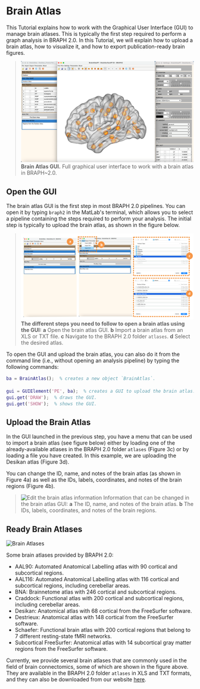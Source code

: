 # Brain Atlas

This Tutorial explains how to work with the Graphical User Interface (GUI) to manage brain atlases. This is typically the first step required to perform a graph analysis in BRAPH 2.0. In this Tutorial, we will explain how to upload a brain atlas, how to visualize it, and how to export publication-ready brain figures.

> ![Brain Atlas GUI](fig02.png)
> **Brain Atlas GUI.** Full graphical user interface to work with a brain atlas in BRAPH~2.0.

## Open the GUI

The brain atlas GUI is the first step in most BRAPH 2.0 pipelines. You can open it by typing `braph2` in the MatLab's terminal, which allows you to select a pipeline containing the steps required to perform your analysis. The initial step is typically to upload the brain atlas, as shown in the figure below.

> ![Upload a brain atlas](fig03.png)
> **The different steps you need to follow to open a brain atlas using the GUI:**
> **a** Open the brain atlas GUI.
> **b** Import a brain atlas from an XLS or TXT file.
> **c** Navigate to the BRAPH 2.0 folder `atlases`.
> **d** Select the desired atlas.

To open the GUI and upload the brain atlas, you can also do it from the command line (i.e., without opening an analysis pipeline) by typing the following commands:

```matlab
ba = BrainAtlas();  % creates a new object `BrainAtlas`.

gui = GUIElement('PE', ba);  % creates a GUI to upload the brain atlas.
gui.get('DRAW');  % draws the GUI.
gui.get('SHOW');  % shows the GUI.
```

## Upload the Brain Atlas

In the GUI launched in the previous step, you have a menu that can be used to import a brain atlas (see figure below) either by loading one of the already-available atlases in the BRAPH 2.0 folder `atlases` (Figure 3c) or by loading a file you have created. In this example, we are uploading the Desikan atlas (Figure 3d).

You can change the ID, name, and notes of the brain atlas (as shown in Figure 4a) as well as the IDs, labels, coordinates, and notes of the brain regions (Figure 4b).

> ![Edit the brain atlas information](tut_ba/fig04.png)
Information that can be changed in the brain atlas GUI: 
**a** The ID, name, and notes of the brain atlas.
**b** The IDs, labels, coordinates, and notes of the brain regions.

## Ready Brain Atlases

![Brain Atlases](tut_ba/fig05.png)

Some brain atlases provided by BRAPH 2.0:

- AAL90: Automated Anatomical Labelling atlas with 90 cortical and subcortical regions.
- AAL116: Automated Anatomical Labelling atlas with 116 cortical and subcortical regions, including cerebellar areas.
- BNA: Brainnetome atlas with 246 cortical and subcortical regions.
- Craddock: Functional atlas with 200 cortical and subcortical regions, including cerebellar areas.
- Desikan: Anatomical atlas with 68 cortical from the FreeSurfer software.
- Destrieux: Anatomical atlas with 148 cortical from the FreeSurfer software.
- Schaefer: Functional brain atlas with 200 cortical regions that belong to 7 different resting-state fMRI networks.
- Subcortical FreeSurfer: Anatomical atlas with 14 subcortical gray matter regions from the FreeSurfer software.

Currently, we provide several brain atlases that are commonly used in the field of brain connectomics, some of which are shown in the figure above. They are available in the BRAPH 2.0 folder `atlases` in XLS and TXT formats, and they can also be downloaded from our website [here](http://braph.org/software/brain-atlases/).


